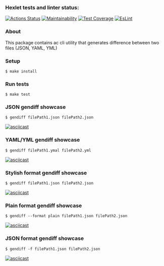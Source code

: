### Hexlet tests and linter status:
[![Actions Status](https://github.com/ChechelRoman/frontend-project-lvl2/workflows/hexlet-check/badge.svg)](https://github.com/ChechelRoman/frontend-project-lvl2/actions)
[![Maintainability](https://api.codeclimate.com/v1/badges/1511f7e9f72bf0f446d0/maintainability)](https://codeclimate.com/github/ChechelRoman/frontend-project-lvl2/maintainability)
[![Test Coverage](https://api.codeclimate.com/v1/badges/1511f7e9f72bf0f446d0/test_coverage)](https://codeclimate.com/github/ChechelRoman/frontend-project-lvl2/test_coverage)
[![EsLint](https://github.com/ChechelRoman/frontend-project-lvl2/actions/workflows/EsLint_Check.yml/badge.svg)](https://github.com/ChechelRoman/frontend-project-lvl2/actions)

### About

This package contains ac cli utility that generates difference between two files (JSON, YAML, YML)

### Setup

```
$ make install
```

### Run tests

```
$ make test
```

### JSON gendiff showcase

```
$ gendiff filePath1.json filePath2.json
```

[![asciicast](https://asciinema.org/a/wawnTT44dBPxdc5IxnGgaK6RB.svg)](https://asciinema.org/a/wawnTT44dBPxdc5IxnGgaK6RB)

### YAML/YML gendiff showcase

```
$ gendiff filePath1.ymal filePath2.yml
```

[![asciicast](https://asciinema.org/a/UeK45VxjVzxR6vxNjgEg9jcNV.svg)](https://asciinema.org/a/UeK45VxjVzxR6vxNjgEg9jcNV)

### Stylish format gendiff showcase

```
$ gendiff filePath1.json filePath2.json
```

[![asciicast](https://asciinema.org/a/415016.svg)](https://asciinema.org/a/415016)

### Plain format gendiff showcase

```
$ gendiff --format plain filePath1.json filePath2.json
```

[![asciicast](https://asciinema.org/a/415238.svg)](https://asciinema.org/a/415238)

### JSON format gendiff showcase

```
$ gendiff -f filePath1.json filePath2.json
```

[![asciicast](https://asciinema.org/a/415239.svg)](https://asciinema.org/a/415239)
